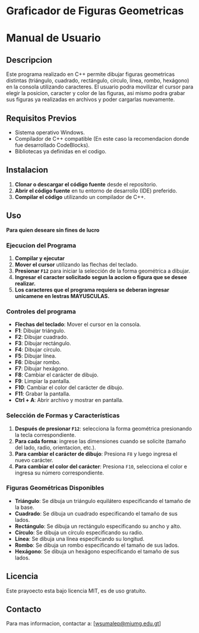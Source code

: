 # Graficador de Figuras Geometricas
# Manual de Usuario

## Descripcion

Este programa realizado en C++ permite dibujar figuras geometricas distintas (triángulo, cuadrado, rectángulo, círculo, línea, rombo, hexágono) en la consola utilizando caracteres.
El usuario podra movilizar el cursor para elegir la posicion, caracter y color de las figuras, asi mismo podra grabar sus figuras ya realizadas en archivos y poder cargarlas nuevamente.

## Requisitos Previos

- Sistema operativo Windows.
- Compilador de C++ compatible (En este caso la recomendacion donde fue desarrollado CodeBlocks).
- Bibliotecas ya definidas en el codigo.

## Instalacion

1. **Clonar o descargar el código fuente** desde el repositorio.
2. **Abrir el código fuente** en tu entorno de desarrollo (IDE) preferido.
3. **Compilar el código** utilizando un compilador de C++.

## Uso

**Para quien deseare sin fines de lucro**

### Ejecucion del Programa

1. **Compilar y ejecutar**
2. **Mover el cursor** utilizando las flechas del teclado.
3. **Presionar `F12`** para iniciar la selección de la forma geométrica a dibujar.
4. **Ingresar el caracter solicitado segun la accion o figura que se desee realizar.**
5. **Los caracteres que el programa requiera se deberan ingresar unicamene en lestras MAYUSCULAS.**

### Controles del programa

- **Flechas del teclado**: Mover el cursor en la consola.
- **F1**: Dibujar triángulo.
- **F2**: Dibujar cuadrado.
- **F3**: Dibujar rectángulo.
- **F4**: Dibujar círculo.
- **F5**: Dibujar línea.
- **F6**: Dibujar rombo.
- **F7**: Dibujar hexágono.
- **F8**: Cambiar el carácter de dibujo.
- **F9**: Limpiar la pantalla.
- **F10**: Cambiar el color del carácter de dibujo.
- **F11**: Grabar la pantalla.
- **Ctrl + A**: Abrir archivo y mostrar en pantalla.

### Selección de Formas y Características

1. **Después de presionar `F12`**: selecciona la forma geométrica presionando la tecla correspondiente.
2. **Para cada forma**: ingrese las dimensiones cuando se solicite (tamaño del lado, radio, orientacion, etc.).
3. **Para cambiar el carácter de dibujo**: Presiona `F8` y luego ingresa el nuevo carácter.
4. **Para cambiar el color del carácter**: Presiona `F10`, selecciona el color e ingresa su número correspondiente.

### Figuras Geométricas Disponibles

- **Triángulo**: Se dibuja un triángulo equilátero especificando el tamaño de la base.
- **Cuadrado**: Se dibuja un cuadrado especificando el tamaño de sus lados.
- **Rectángulo**: Se dibuja un rectángulo especificando su ancho y alto.
- **Círculo**: Se dibuja un círculo especificando su radio.
- **Línea**: Se dibuja una línea especificando su longitud.
- **Rombo**: Se dibuja un rombo especificando el tamaño de sus lados.
- **Hexágono**: Se dibuja un hexágono especificando el tamaño de sus lados.

## Licencia

Este prayoecto esta bajo licencia MIT, es de uso gratuito.

## Contacto

Para mas informacion, contactar a: [wsumalep@miumg.edu.gt]


